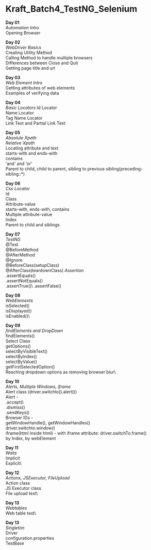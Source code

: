# Kraft_Batch4_TestNG_Selenium

<b>Day 01</b>\
<i>Automation Intro</i>\
Opening Browser

<b>Day 02</b>\
<i>WebDriver Basics</i>\
Creating Utility Method\
Calling Method to handle multiple browsers\
Differences between Close and Quit\
Getting page title and url

<b>Day 03</b>\
<i>Web Element Intro</i>\
Getting attributes of web elements\
Examples of verifying data

<b>Day 04</b>\
<i>Basic Locators</i>
Id Locator\
Name Locator\
Tag Name Locator\
Link Text and Partial Link Text

<b>Day 05</b>\
<i>Absolute Xpath</i>\
<i>Relative Xpath</i>\
  Locating attribute and text\
  starts-with and ends-with\
  contains\
  'and' and 'or'\
  Parent to child, child to parent, sibling to previous sibling(preceding-sibling::*)
  
<b>Day 06</b>\
<i>Css Locator</i>\
  Id\
  Class\
  Attribute-value\
  starts-with, ends-with, contains\
  Multiple attribute-value\
  Index\
  Parent to child and siblings
  
  
<b>Day 07</b>\
<i>TestNG</i>\
  @Test\
  @BeforeMethod\
  @AfterMethod\
  @Ignore\
  @BeforeClass(setupClass)\
  @AfterClass(teardownClass)
<i>Assertion</i>\
   .assertEquals()\
   .assertNotEquals()\
   .assertTrue()\\
   .assertFalse()

   <b>Day 08</b>\
<i>WebElements</i>\
  isSelected()\
  isDisplayed()\
  isEnabled()\

  <b>Day 09</b>\
<i>findElements and DropDown</i>\
  findElements()\
  Select Class\
  getOptions()\
  selectByVisibleText()\
  selectByIndex()\
  selectByValue()\
  getFirstSelectedOption()\
  Reaching dropdown options as removing browser blur\

  <b>Day 10</b>\
<i>Alerts, Multiple Windows, iframe</i>\
  Alert class (driver.switchto().alert())\
  Alert -\
  .accept()\
  .dismiss()\
  .sendKeys()\
  Browser IDs -\
  getWindowHandle(), getWindowHandles()\
  driver.switchto.window()\
  iframe(html inside html) -
  with iframe attribute: driver.switchTo.frame()\
  by Index, by webElement

  <b>Day 11</b>\
<i>Waits</i>\
  Implicit\
  Explicit\

  <b>Day 12</b>\
<i>Actions, JSExecutor, FileUpload</i>\
  Action class\
  JS Executor class\
  File upload test\

  <b>Day 13</b>\
<i>Webtables</i>\
  Web table test\

  <b>Day 13</b>\
<i>Singleton</i>\
  Driver\
  configuration.properties\
  TestBase

  

  
  
